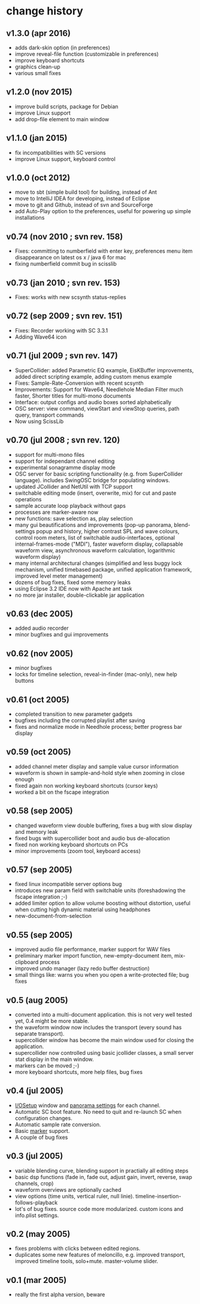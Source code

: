 # change history

## v1.3.0 (apr 2016)

 - adds dark-skin option (in preferences)
 - improve reveal-file function (customizable in preferences)
 - improve keyboard shortcuts
 - graphics clean-up
 - various small fixes

## v1.2.0 (nov 2015)

 - improve build scripts, package for Debian
 - improve Linux support
 - add drop-file element to main window

## v1.1.0 (jan 2015)

 - fix incompatibilities with SC versions
 - improve Linux support, keyboard control

## v1.0.0 (oct 2012)

 - move to sbt (simple build tool) for building, instead of Ant
 - move to IntelliJ IDEA for developing, instead of Eclipse
 - move to git and Github, instead of svn and SourceForge
 - add Auto-Play option to the preferences, useful for powering up simple installations

## v0.74 (nov 2010 ; svn rev. 158)

 - Fixes: committing to numberfield with enter key, preferences menu item disappearance on latest os x / java 6 for mac
 - fixing numberfield commit bug in scisslib

## v0.73 (jan 2010 ; svn rev. 153)

 - Fixes: works with new scsynth status-replies

## v0.72 (sep 2009 ; svn rev. 151)

 - Fixes: Recorder working with SC 3.3.1
 - Adding Wave64 icon

## v0.71 (jul 2009 ; svn rev. 147)

 - SuperCollider: added Parametric EQ example, EisKBuffer improvements, added direct scripting example, adding custom menus example
 - Fixes: Sample-Rate-Conversion with recent scsynth
 - Improvements: Support for Wave64, Needlehole Median Filter much faster, Shorter titles for multi-mono documents
 - Interface: output configs and audio boxes sorted alphabetically
 - OSC server: view command, viewStart and viewStop queries, path query, transport commands
 - Now using ScissLib

## v0.70 (jul 2008 ; svn rev. 120)

 - support for multi-mono files
 - support for independant channel editing
 - experimental sonagramme display mode
 - OSC server for basic scripting functionality (e.g. from SuperCollider language). includes SwingOSC bridge for populating windows.
 - updated JCollider and NetUtil with TCP support
 - switchable editing mode (insert, overwrite, mix) for cut and paste operations
 - sample accurate loop playback without gaps
 - processes are marker-aware now
 - new functions: save selection as, play selection
 - many gui beautifications and improvements (pop-up panorama, blend-settings popup and history, higher contrast SPL and wave colours, control room meters, list of switchable audio-interfaces, optional internal-frames-mode ("MDI"), faster waveform display, collapsable waveform view, asynchronous waveform calculation, logarithmic waveform display)
 - many internal architectural changes (simplified and less buggy lock mechanism, unified timebased package, unified application framework, improved level meter management)
 - dozens of bug fixes, fixed some memory leaks
 - using Eclipse 3.2 IDE now with Apache ant task
 - no more jar installer, double-clickable jar application

## v0.63 (dec 2005)

 - added audio recorder
 - minor bugfixes and gui improvements

## v0.62 (nov 2005)

 - minor bugfixes
 - locks for timeline selection, reveal-in-finder (mac-only), new help buttons

## v0.61 (oct 2005)

 - completed transition to new parameter gadgets
 - bugfixes including the corrupted playlist after saving
 - fixes and normalize mode in Needhole process; better progress bar display

## v0.59 (oct 2005)

 - added channel meter display and sample value cursor information
 - waveform is shown in sample-and-hold style when zooming in close enough
 - fixed again non working keyboard shortcuts (cursor keys)
 - worked a bit on the fscape integration

## v0.58 (sep 2005)

 - changed waveform view double buffering, fixes a bug with slow display and memory leak
 - fixed bugs with supercollider boot and audio bus de-allocation
 - fixed non working keyboard shortcuts on PCs
 - minor improvements (zoom tool, keyboard access)

## v0.57 (sep 2005)

 - fixed linux incompatible server options bug
 - introduces new param field with switchable units (foreshadowing the fscape integration ;-)
 - added limiter option to allow volume boosting without distortion, useful when cutting high dynamic material using headphones
 - new-document-from-selection

## v0.55 (sep 2005)

 - improved audio file performance, marker support for WAV files
 - preliminary marker import function, new-empty-document item, mix-clipboard process
 - improved undo manager (lazy redo buffer destruction)
 - small things like: warns you when you open a write-protected file; bug fixes

## v0.5 (aug 2005)

 - converted into a multi-document application. this is not very well tested yet, 0.4 might be more stable.
 - the waveform window now includes the transport (every sound has separate transport).
 - supercollider window has become the main window used for closing the application.
 - supercollider now controlled using basic jcollider classes, a small server stat display in the main window.
 - markers can be moved ;-)
 - more keyboard shortcuts, more help files, bug fixes

## v0.4 (jul 2005)

 - <A HREF="help/IOSetup.html">I/OSetup</A> window and <A HREF="help/ChannelTrack.html">panorama settings</A> for each channel.
 - Automatic SC boot feature. No need to quit and re-launch SC when configuration changes.
 - Automatic sample rate conversion.
 - Basic <A HREF="help/MarkerAxis.html">marker</A> support.
 - A couple of bug fixes

## v0.3 (jul 2005)

 - variable blending curve, blending support in practially all editing steps
 - basic dsp functions (fade in, fade out, adjust gain, invert, reverse, swap channels, crop)
 - waveform overviews are optionally cached
 - view options (time units, vertical ruler, null linie). timeline-insertion-follows-playback
 - lot's of bug fixes. source code more modularized. custom icons and info.plist settings.

## v0.2 (may 2005)

 - fixes problems with clicks between edited regions.
 - duplicates some new features of meloncillo, e.g. improved transport, improved timeline tools, solo+mute. master-volume slider.

## v0.1 (mar 2005)

 - really the first alpha version, beware
